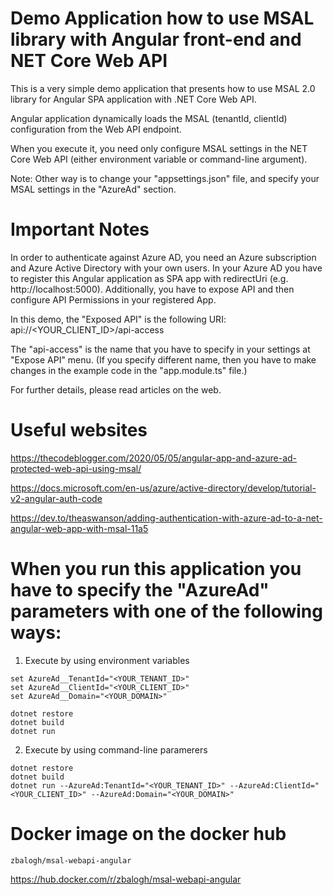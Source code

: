 ﻿
# Demo Application how to use MSAL library with Angular front-end and NET Core Web API

This is a very simple demo application that presents how to use MSAL 2.0 library for Angular SPA application with .NET Core Web API.

Angular application dynamically loads the MSAL (tenantId, clientId) configuration from the Web API endpoint.

When you execute it, you need only configure MSAL settings in the NET Core Web API (either environment variable or command-line argument).

Note: Other way is to change your "appsettings.json" file, and specify your MSAL settings in the "AzureAd" section.


# Important Notes

In order to authenticate against Azure AD, you need an Azure subscription and Azure Active Directory with your own users. In your Azure AD you have to register this Angular application as SPA app with redirectUri (e.g. http://localhost:5000). Additionally, you have to expose API and then configure API Permissions in your registered App.

In this demo, the "Exposed API" is the following URI:  api://<YOUR_CLIENT_ID>/api-access

The "api-access" is the name that you have to specify in your settings at "Expose API" menu. (If you specify different name, then you have to make changes in the example code in the "app.module.ts" file.)

For further details, please read articles on the web.


# Useful websites

https://thecodeblogger.com/2020/05/05/angular-app-and-azure-ad-protected-web-api-using-msal/

https://docs.microsoft.com/en-us/azure/active-directory/develop/tutorial-v2-angular-auth-code

https://dev.to/theaswanson/adding-authentication-with-azure-ad-to-a-net-angular-web-app-with-msal-11a5


# When you run this application you have to specify the "AzureAd" parameters with one of the following ways:

1. Execute by using environment variables

```
set AzureAd__TenantId="<YOUR_TENANT_ID>"
set AzureAd__ClientId="<YOUR_CLIENT_ID>"
set AzureAd__Domain="<YOUR_DOMAIN>"

dotnet restore
dotnet build
dotnet run
```

2. Execute by using command-line paramerers

```
dotnet restore
dotnet build
dotnet run --AzureAd:TenantId="<YOUR_TENANT_ID>" --AzureAd:ClientId="<YOUR_CLIENT_ID>" --AzureAd:Domain="<YOUR_DOMAIN>"
```


# Docker image on the docker hub

```
zbalogh/msal-webapi-angular
```

https://hub.docker.com/r/zbalogh/msal-webapi-angular

